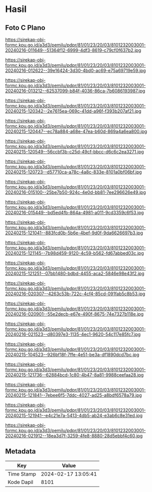 # Hasil

## Foto C Plano

https://sirekap-obj-formc.kpu.go.id/a3d3/pemilu/pdpr/81/01/23/20/03/8101232003001-20240216-011649--51364f12-6999-4df3-8619-c79cf0f637b2.jpg

https://sirekap-obj-formc.kpu.go.id/a3d3/pemilu/pdpr/81/01/23/20/03/8101232003001-20240216-012622--39e16424-3d30-4bd0-ac69-e75a69719e59.jpg

https://sirekap-obj-formc.kpu.go.id/a3d3/pemilu/pdpr/81/01/23/20/03/8101232003001-20240216-013212--62537099-b84f-4036-86ca-7b6086193987.jpg

https://sirekap-obj-formc.kpu.go.id/a3d3/pemilu/pdpr/81/01/23/20/03/8101232003001-20240215-120342--2e7615ea-069c-41dd-a96f-f393b207af21.jpg

https://sirekap-obj-formc.kpu.go.id/a3d3/pemilu/pdpr/81/01/23/20/03/8101232003001-20240215-120447--ec78a884-a68e-47ea-b60d-869a4a6ea800.jpg

https://sirekap-obj-formc.kpu.go.id/a3d3/pemilu/pdpr/81/01/23/20/03/8101232003001-20240215-120549--56ccbf3b-c25d-49cf-bbcc-d6c6c2ea3271.jpg

https://sirekap-obj-formc.kpu.go.id/a3d3/pemilu/pdpr/81/01/23/20/03/8101232003001-20240215-120723--d57710ca-a78c-4a8c-833e-8101a0bf06bf.jpg

https://sirekap-obj-formc.kpu.go.id/a3d3/pemilu/pdpr/81/01/23/20/03/8101232003001-20240216-015100--25be7b50-924c-4e0d-bb81-7ee296626e49.jpg

https://sirekap-obj-formc.kpu.go.id/a3d3/pemilu/pdpr/81/01/23/20/03/8101232003001-20240216-015449--bd5ed4fb-864a-4981-a011-9cd3359c6f53.jpg

https://sirekap-obj-formc.kpu.go.id/a3d3/pemilu/pdpr/81/01/23/20/03/8101232003001-20240215-121041--883fcd0b-5b6e-4bef-9d0f-9da6626697b3.jpg

https://sirekap-obj-formc.kpu.go.id/a3d3/pemilu/pdpr/81/01/23/20/03/8101232003001-20240215-121145--7b98d459-9120-4c59-b562-fd67abbed03c.jpg

https://sirekap-obj-formc.kpu.go.id/a3d3/pemilu/pdpr/81/01/23/20/03/8101232003001-20240215-121251--07bb1480-bdbd-4455-aca2-5846e98e43f2.jpg

https://sirekap-obj-formc.kpu.go.id/a3d3/pemilu/pdpr/81/01/23/20/03/8101232003001-20240216-020307--4263c53b-722c-4cf4-85cd-091fab5c8b53.jpg

https://sirekap-obj-formc.kpu.go.id/a3d3/pemilu/pdpr/81/01/23/20/03/8101232003001-20240216-020901--55e2decb-e67e-490f-8675-74e7327b118e.jpg

https://sirekap-obj-formc.kpu.go.id/a3d3/pemilu/pdpr/81/01/23/20/03/8101232003001-20240216-021523--d80397e3-1135-4ec1-9620-54c117e85fc7.jpg

https://sirekap-obj-formc.kpu.go.id/a3d3/pemilu/pdpr/81/01/23/20/03/8101232003001-20240215-104523--926bf18f-7ffe-4e51-be3a-df1890dcd7bc.jpg

https://sirekap-obj-formc.kpu.go.id/a3d3/pemilu/pdpr/81/01/23/20/03/8101232003001-20240215-121736--62884bcd-1c80-4b47-8a81-9988ceefaa28.jpg

https://sirekap-obj-formc.kpu.go.id/a3d3/pemilu/pdpr/81/01/23/20/03/8101232003001-20240215-121841--7ebee6f5-7ddc-4027-ad25-a8bdf6578a79.jpg

https://sirekap-obj-formc.kpu.go.id/a3d3/pemilu/pdpr/81/01/23/20/03/8101232003001-20240215-121941--e4c21e7a-5413-4db5-ab24-e3ab6c8e31ed.jpg

https://sirekap-obj-formc.kpu.go.id/a3d3/pemilu/pdpr/81/01/23/20/03/8101232003001-20240216-021912--18ea3d7f-3259-4fe8-8880-28d5ebbf4c60.jpg


## Metadata

| Key        | Value               |
| ---------- | ------------------- |
| Time Stamp | 2024-02-17 13:05:41 |
| Kode Dapil | 8101                |



